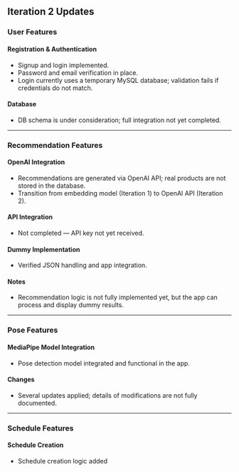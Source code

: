 ## Iteration 2 Updates

### User Features
#### Registration & Authentication
- Signup and login implemented.  
- Password and email verification in place.  
- Login currently uses a temporary MySQL database; validation fails if credentials do not match.
#### Database
- DB schema is under consideration; full integration not yet completed.

---

### Recommendation Features
#### OpenAI Integration
- Recommendations are generated via OpenAI API; real products are not stored in the database.  
- Transition from embedding model (Iteration 1) to OpenAI API (Iteration 2).
#### API Integration
- Not completed — API key not yet received.
#### Dummy Implementation
- Verified JSON handling and app integration.
#### Notes
- Recommendation logic is not fully implemented yet, but the app can process and display dummy results.

---

### Pose Features
#### MediaPipe Model Integration
- Pose detection model integrated and functional in the app.
#### Changes
- Several updates applied; details of modifications are not fully documented.

---

### Schedule Features
#### Schedule Creation
- Schedule creation logic added
